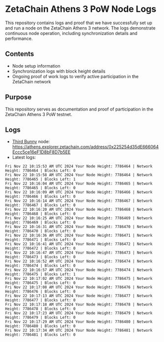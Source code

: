 # ZetaChain Athens 3 PoW Node Logs
This repository contains logs and proof that we have successfully set up and run a node on the ZetaChain Athens 3 network. The logs demonstrate continuous node operation, including synchronization details and performance.

## Contents
- Node setup information
- Synchronization logs with block height details
- Ongoing proof of work logs to verify active participation in the ZetaChain network

## Purpose
This repository serves as documentation and proof of participation in the ZetaChain Athens 3 PoW testnet.

## Logs

- [Third Bunny](https://thirdbunny.xyz/) node: https://athens.explorer.zetachain.com/address/0x225254d35dE666064Eccc5ce16eF1D8bF8D7b5EE
- Latest logs:
```
Fri Nov 22 10:15:53 AM UTC 2024 Your Node Height: 7786464 | Network Height: 7786464 | Blocks Left: 0
Fri Nov 22 10:15:58 AM UTC 2024 Your Node Height: 7786464 | Network Height: 7786465 | Blocks Left: 1
Fri Nov 22 10:16:04 AM UTC 2024 Your Node Height: 7786465 | Network Height: 7786465 | Blocks Left: 0
Fri Nov 22 10:16:09 AM UTC 2024 Your Node Height: 7786466 | Network Height: 7786466 | Blocks Left: 0
Fri Nov 22 10:16:14 AM UTC 2024 Your Node Height: 7786467 | Network Height: 7786467 | Blocks Left: 0
Fri Nov 22 10:16:20 AM UTC 2024 Your Node Height: 7786468 | Network Height: 7786468 | Blocks Left: 0
Fri Nov 22 10:16:25 AM UTC 2024 Your Node Height: 7786469 | Network Height: 7786469 | Blocks Left: 0
Fri Nov 22 10:16:31 AM UTC 2024 Your Node Height: 7786470 | Network Height: 7786470 | Blocks Left: 0
Fri Nov 22 10:16:36 AM UTC 2024 Your Node Height: 7786471 | Network Height: 7786471 | Blocks Left: 0
Fri Nov 22 10:16:41 AM UTC 2024 Your Node Height: 7786472 | Network Height: 7786472 | Blocks Left: 0
Fri Nov 22 10:16:47 AM UTC 2024 Your Node Height: 7786473 | Network Height: 7786473 | Blocks Left: 0
Fri Nov 22 10:16:52 AM UTC 2024 Your Node Height: 7786474 | Network Height: 7786474 | Blocks Left: 0
Fri Nov 22 10:16:57 AM UTC 2024 Your Node Height: 7786474 | Network Height: 7786475 | Blocks Left: 1
Fri Nov 22 10:17:02 AM UTC 2024 Your Node Height: 7786475 | Network Height: 7786475 | Blocks Left: 0
Fri Nov 22 10:17:08 AM UTC 2024 Your Node Height: 7786476 | Network Height: 7786476 | Blocks Left: 0
Fri Nov 22 10:17:13 AM UTC 2024 Your Node Height: 7786477 | Network Height: 7786477 | Blocks Left: 0
Fri Nov 22 10:17:18 AM UTC 2024 Your Node Height: 7786478 | Network Height: 7786478 | Blocks Left: 0
Fri Nov 22 10:17:23 AM UTC 2024 Your Node Height: 7786479 | Network Height: 7786479 | Blocks Left: 0
Fri Nov 22 10:17:29 AM UTC 2024 Your Node Height: 7786480 | Network Height: 7786480 | Blocks Left: 0
Fri Nov 22 10:17:34 AM UTC 2024 Your Node Height: 7786481 | Network Height: 7786481 | Blocks Left: 0
```
